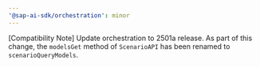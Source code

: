 ```yaml
---
'@sap-ai-sdk/orchestration': minor
---
```


[Compatibility Note] Update orchestration to 2501a release.
As part of this change, the `modelsGet` method of `ScenarioAPI` has been renamed to `scenarioQueryModels`.